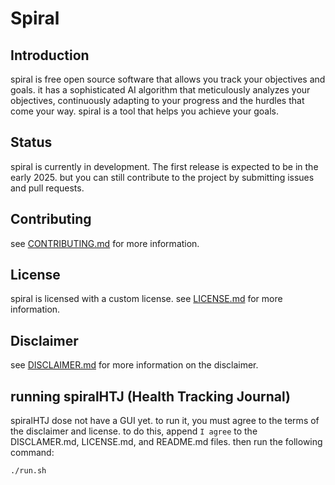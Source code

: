 # Spiral

## Introduction

spiral is free open source software that allows you track your objectives and goals. it has a sophisticated AI algorithm that meticulously analyzes your objectives, continuously adapting to your progress and the hurdles that come your way. spiral is a tool that helps you achieve your goals.

## Status

spiral is currently in development. The first release is expected to be in the early 2025. but you can still contribute to the project by submitting issues and pull requests.

## Contributing

see [CONTRIBUTING.md](documentation/CONTRIBUTING.md) for more information.

## License

spiral is licensed with a custom license. see [LICENSE.md](documentation/LICENSE.md) for more information.

## Disclaimer

see [DISCLAIMER.md](documentation/DISCLAIMER.md) for more information on the disclaimer.

## running spiralHTJ (Health Tracking Journal)

spiralHTJ dose not have a GUI yet. to run it, you must agree to the terms of the disclaimer and license. to do this, append `I agree` to the DISCLAMER.md, LICENSE.md, and README.md files. then run the following command:

```bash
./run.sh
```
